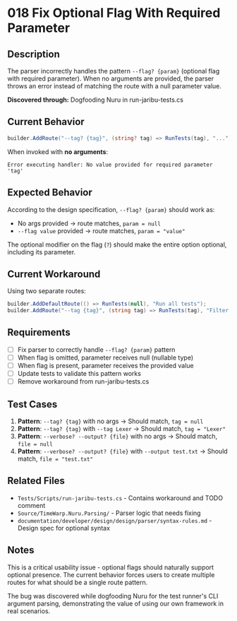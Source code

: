 # 018 Fix Optional Flag With Required Parameter

## Description

The parser incorrectly handles the pattern `--flag? {param}` (optional flag with required parameter). When no arguments are provided, the parser throws an error instead of matching the route with a null parameter value.

**Discovered through:** Dogfooding Nuru in run-jaribu-tests.cs

## Current Behavior

```csharp
builder.AddRoute("--tag? {tag}", (string? tag) => RunTests(tag), "...");
```

When invoked with **no arguments**:
```
Error executing handler: No value provided for required parameter 'tag'
```

## Expected Behavior

According to the design specification, `--flag? {param}` should work as:
- No args provided → route matches, `param = null`
- `--flag value` provided → route matches, `param = "value"`

The optional modifier on the flag (`?`) should make the entire option optional, including its parameter.

## Current Workaround

Using two separate routes:
```csharp
builder.AddDefaultRoute(() => RunTests(null), "Run all tests");
builder.AddRoute("--tag {tag}", (string tag) => RunTests(tag), "Filter by tag");
```

## Requirements

- [ ] Fix parser to correctly handle `--flag? {param}` pattern
- [ ] When flag is omitted, parameter receives null (nullable type)
- [ ] When flag is present, parameter receives the provided value
- [ ] Update tests to validate this pattern works
- [ ] Remove workaround from run-jaribu-tests.cs

## Test Cases

1. **Pattern**: `--tag? {tag}` with no args → Should match, `tag = null`
2. **Pattern**: `--tag? {tag}` with `--tag Lexer` → Should match, `tag = "Lexer"`
3. **Pattern**: `--verbose? --output? {file}` with no args → Should match, `file = null`
4. **Pattern**: `--verbose? --output? {file}` with `--output test.txt` → Should match, `file = "test.txt"`

## Related Files

- `Tests/Scripts/run-jaribu-tests.cs` - Contains workaround and TODO comment
- `Source/TimeWarp.Nuru.Parsing/` - Parser logic that needs fixing
- `documentation/developer/design/design/parser/syntax-rules.md` - Design spec for optional syntax

## Notes

This is a critical usability issue - optional flags should naturally support optional presence. The current behavior forces users to create multiple routes for what should be a single route pattern.

The bug was discovered while dogfooding Nuru for the test runner's CLI argument parsing, demonstrating the value of using our own framework in real scenarios.
